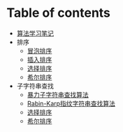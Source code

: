 # Table of contents

* [算法学习笔记](README.md)
* 排序
  * [冒泡排序](sort/BubbleSort.md)
  * [插入排序](sort/InsertionSort.md)
  * [选择排序](sort/SelectionSort.md)
  * [希尔排序](sort/ShellSort.md)
* 子字符串查找
  * [暴力子字符串查找算法](substring-search/brute-force.md)
  * [Rabin-Karp指纹字符串查找算法](substring-search/rabin-karp.md)
  * [选择排序](sort/SelectionSort.md)
  * [希尔排序](sort/ShellSort.md)

